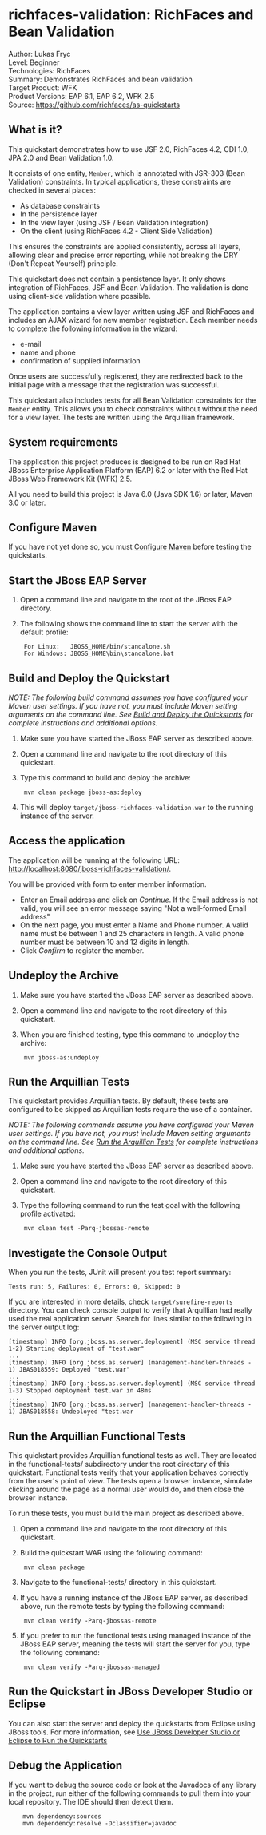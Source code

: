 richfaces-validation: RichFaces and Bean Validation
=======================================================
Author: Lukas Fryc  
Level: Beginner  
Technologies: RichFaces  
Summary: Demonstrates RichFaces and bean validation  
Target Product: WFK  
Product Versions: EAP 6.1, EAP 6.2, WFK 2.5  
Source: <https://github.com/richfaces/as-quickstarts>  

What is it?
-----------

This quickstart demonstrates how to use JSF 2.0, RichFaces 4.2, CDI 1.0, JPA 2.0 and Bean Validation 1.0. 

It consists of one entity, `Member`, which is annotated with JSR-303 (Bean Validation) constraints. In typical applications, these constraints are checked in several places:

* As database constraints
* In the persistence layer
* In the view layer (using JSF / Bean Validation integration)
* On the client (using RichFaces 4.2 - Client Side Validation)

This ensures the constraints are applied consistently, across all layers, allowing clear and precise error reporting, while not breaking the DRY (Don't Repeat Yourself) principle.

This quickstart does not contain a persistence layer. It only shows integration of RichFaces, JSF and Bean Validation. The validation is done using client-side validation where possible.

The application contains a view layer written using JSF and RichFaces and includes an AJAX wizard for new member registration. Each member needs to complete the following information in the wizard:

* e-mail
* name and phone
* confirmation of supplied information

Once users are successfully registered, they are redirected back to the initial page with a message that the registration was successful.

This quickstart also includes tests for all Bean Validation constraints for the `Member` entity. This allows you to check constraints without without the need for a view layer. The tests are written using the Arquillian framework.


System requirements
-------------------

The application this project produces is designed to be run on Red Hat JBoss Enterprise Application Platform (EAP) 6.2 or later with the  Red Hat JBoss Web Framework Kit (WFK) 2.5.

All you need to build this project is Java 6.0 (Java SDK 1.6) or later, Maven 3.0 or later.

 
Configure Maven
---------------

If you have not yet done so, you must [Configure Maven](../README.md#configure-maven) before testing the quickstarts.


Start the JBoss EAP Server
-------------------------

1. Open a command line and navigate to the root of the JBoss EAP directory.
2. The following shows the command line to start the server with the default profile:

        For Linux:   JBOSS_HOME/bin/standalone.sh
        For Windows: JBOSS_HOME\bin\standalone.bat

 
Build and Deploy the Quickstart
-------------------------

_NOTE: The following build command assumes you have configured your Maven user settings. If you have not, you must include Maven setting arguments on the command line. See [Build and Deploy the Quickstarts](../README.md#build-and-deploy-the-quickstarts) for complete instructions and additional options._

1. Make sure you have started the JBoss EAP server as described above.
2. Open a command line and navigate to the root directory of this quickstart.
3. Type this command to build and deploy the archive:

        mvn clean package jboss-as:deploy

4. This will deploy `target/jboss-richfaces-validation.war` to the running instance of the server.


Access the application 
---------------------

The application will be running at the following URL: <http://localhost:8080/jboss-richfaces-validation/>.

You will be provided with form to enter member information. 

* Enter an Email address and click on *Continue*. If the Email address is not valid, you will see an error message saying "Not a well-formed Email address"
* On the next page, you must enter a Name and Phone number. A valid name must be between 1 and 25 characters in length. A valid phone number must be between 10 and 12 digits in length.
* Click *Confirm* to register the member.


Undeploy the Archive
--------------------

1. Make sure you have started the JBoss EAP server as described above.
2. Open a command line and navigate to the root directory of this quickstart.
3. When you are finished testing, type this command to undeploy the archive:

        mvn jboss-as:undeploy


Run the Arquillian Tests 
-------------------------

This quickstart provides Arquillian tests. By default, these tests are configured to be skipped as Arquillian tests require the use of a container. 

_NOTE: The following commands assume you have configured your Maven user settings. If you have not, you must include Maven setting arguments on the command line. See [Run the Arquillian Tests](../README.md#run-the-arquillian-tests) for complete instructions and additional options._

1. Make sure you have started the JBoss EAP server as described above.
2. Open a command line and navigate to the root directory of this quickstart.
3. Type the following command to run the test goal with the following profile activated:

        mvn clean test -Parq-jbossas-remote 


Investigate the Console Output
-----------------------

When you run the tests, JUnit will present you test report summary:

    Tests run: 5, Failures: 0, Errors: 0, Skipped: 0

If you are interested in more details, check `target/surefire-reports` directory. You can check console output to verify that Arquillian had really used the real application server. Search for lines similar to the following in the server output log:

    [timestamp] INFO [org.jboss.as.server.deployment] (MSC service thread 1-2) Starting deployment of "test.war"
    ...
    [timestamp] INFO [org.jboss.as.server] (management-handler-threads - 1) JBAS018559: Deployed "test.war"
    ...
    [timestamp] INFO [org.jboss.as.server.deployment] (MSC service thread 1-3) Stopped deployment test.war in 48ms
    ...
    [timestamp] INFO [org.jboss.as.server] (management-handler-threads - 1) JBAS018558: Undeployed "test.war
	 
	 
Run the Arquillian Functional Tests
-----------------------------------

This quickstart provides Arquillian functional tests as well. They are located in the functional-tests/ subdirectory under the root directory of this quickstart.
Functional tests verify that your application behaves correctly from the user's point of view. The tests open a browser instance, simulate clicking around the page as a normal user would do, and then close the browser instance.

To run these tests, you must build the main project as described above.

1. Open a command line and navigate to the root directory of this quickstart.
2. Build the quickstart WAR using the following command:

        mvn clean package

3. Navigate to the functional-tests/ directory in this quickstart.
4. If you have a running instance of the JBoss EAP server, as described above, run the remote tests by typing the following command:

        mvn clean verify -Parq-jbossas-remote

5. If you prefer to run the functional tests using managed instance of the JBoss EAP server, meaning the tests will start the server for you, type fhe following command:

        mvn clean verify -Parq-jbossas-managed


Run the Quickstart in JBoss Developer Studio or Eclipse
-------------------------------------
You can also start the server and deploy the quickstarts from Eclipse using JBoss tools. For more information, see [Use JBoss Developer Studio or Eclipse to Run the Quickstarts](../README.md#use-jboss-developer-studio-or-eclipse-to-run-the-quickstarts) 


Debug the Application
------------------------------------

If you want to debug the source code or look at the Javadocs of any library in the project, run either of the following commands to pull them into your local repository. The IDE should then detect them.

        mvn dependency:sources
        mvn dependency:resolve -Dclassifier=javadoc
